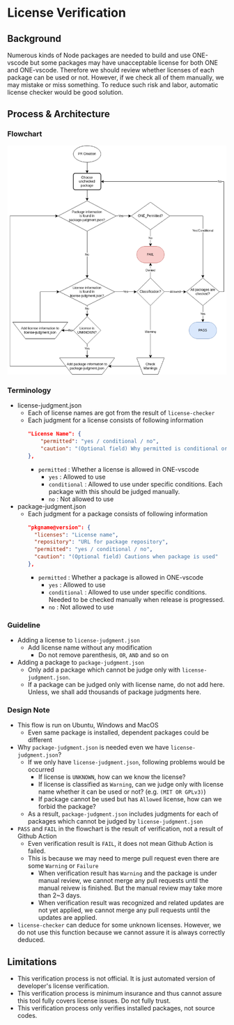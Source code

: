 # License Verification

## Background

Numerous kinds of Node packages are needed to build and use ONE-vscode but some packages may have unacceptable license for both ONE and ONE-vscode.
Therefore we should review whether licenses of each package can be used or not.
However, if we check all of them manually, we may mistake or miss something.
To reduce such risk and labor, automatic license checker would be good solution.

## Process & Architecture

### Flowchart

![flowchart](flowchart.png)

### Terminology

- license-judgment.json
  - Each of license names are got from the result of `license-checker`
  - Each judgment for a license consists of following information
    ```json
    "License Name": {
        "permitted": "yes / conditional / no",
        "caution": "(Optional field) Why permitted is conditional or no"
    },
    ```
    - `permitted` : Whether a license is allowed in ONE-vscode
      - `yes` : Allowed to use
      - `conditional` : Allowed to use under specific conditions. Each package with this should be judged manually.
      - `no` : Not allowed to use
- package-judgment.json
  - Each judgment for a package consists of following information
    ```json
    "pkgname@version": {
      "licenses": "License name",
      "repository": "URL for package repository",
      "permitted": "yes / conditional / no",
      "caution": "(Optional field) Cautions when package is used"
    },
    ```
    - `permitted` : Whether a package is allowed in ONE-vscode
      - `yes` : Allowed to use
      - `conditional` : Allowed to use under specific conditions. Needed to be checked manually when release is progressed.
      - `no` : Not allowed to use

### Guideline

- Adding a license to `license-judgment.json`
  - Add license name without any modification
    - Do not remove parenthesis, `OR`, `AND` and so on
- Adding a package to `package-judgment.json`
  - Only add a package which cannot be judge only with `license-judgment.json`.
  - If a package can be judged only with license name, do not add here. Unless, we shall add thousands of package judgments here.

### Design Note

- This flow is run on Ubuntu, Windows and MacOS
  - Even same package is installed, dependent packages could be different
- Why `package-judgment.json` is needed even we have `license-judgment.json`?
  - If we only have `license-judgment.json`, following problems would be occurred
    - If license is `UNKNOWN`, how can we know the license?
    - If license is classified as `Warning`, can we judge only with license name whether it can be used or not? (e.g. `(MIT OR GPLv3)`)
    - If package cannot be used but has `Allowed` license, how can we forbid the package?
  - As a result, `package-judgment.json` includes judgments for each of packages which cannot be judged by `license-judgment.json`
- `PASS` and `FAIL` in the flowchart is the result of verification, not a result of Github Action
  - Even verification result is `FAIL`, it does not mean Github Action is failed.
  - This is because we may need to merge pull request even there are some `Warning` or `Failure`
    - When verification result has `Warning` and the package is under manual review, we cannot merge any pull requests until the manual reivew is finished. But the manual review may take more than 2~3 days.
    - When verification result was recognized and related updates are not yet applied, we cannot merge any pull requests until the updates are applied.
- `license-checker` can deduce for some unknown licenses. However, we do not use this function because we cannot assure it is always correctly deduced.

## Limitations

- This verification process is not official. It is just automated version of developer's license verification.
- This verification process is minimum insurance and thus cannot assure this tool fully covers license issues. Do not fully trust.
- This verification process only verifies installed packages, not source codes.
